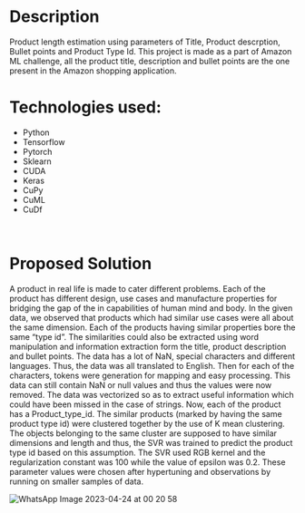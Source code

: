<h1>Description</h1>
Product length estimation using parameters of Title, Product descrption, Bullet points and Product Type Id. This project is made as a part of Amazon ML challenge, all the product title, description and bullet points are the one present in the Amazon shopping application.
<br>
<h1>Technologies used: </h1>
<ul>
  <li>Python</li>
  <li>Tensorflow</li>
  <li>Pytorch</li>
  <li>Sklearn</li>
  <li>CUDA</li>
  <li>Keras</li>
  <li>CuPy</li>
  <li>CuML</li>
  <li>CuDf</li>
</ul>
<br>
<h1>Proposed Solution</h1>
A product in real life is made to cater different problems. Each of the product has different design, use cases and manufacture properties for bridging the gap of the in capabilities of human mind and body. 
In the given data, we observed that products which had similar use cases were all about the same dimension. Each of the products having similar properties bore the same “type id”. The similarities could also be extracted using word manipulation and information extraction form the title, product description and bullet points.
The data has a lot of NaN, special characters and different languages. Thus, the data was all translated to English. 
Then for each of the characters, tokens were generation for mapping and easy processing. This data can still contain NaN or null values and thus the values were now removed. 
The data was vectorized so as to extract useful information which could have been missed in the case of strings. 
Now, each of the product has a Product_type_id. The similar products (marked by having the same product type id) were clustered together by the use of K mean clustering. 
The objects belonging to the same cluster are supposed to have similar dimensions and length and thus, the SVR was trained to predict the product type id based on this assumption. The SVR used RGB kernel and the regularization constant was 100 while the value of epsilon was 0.2. These parameter values were chosen after hypertuning and observations by running on smaller samples of data. 
<br>

![WhatsApp Image 2023-04-24 at 00 20 58](https://user-images.githubusercontent.com/77777434/233859848-9a9ea199-51cb-4874-8053-e263c0c24bc9.jpeg)

